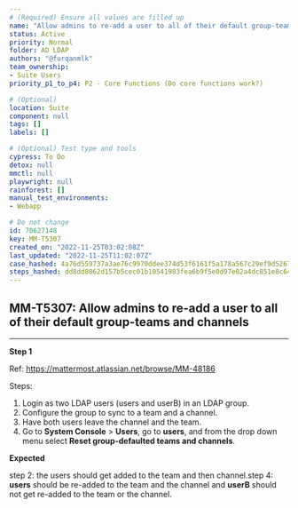 ```yaml
---
# (Required) Ensure all values are filled up
name: "Allow admins to re-add a user to all of their default group-teams and channels"
status: Active
priority: Normal
folder: AD LDAP
authors: "@furqanmlk"
team_ownership: 
- Suite Users
priority_p1_to_p4: P2 - Core Functions (Do core functions work?)

# (Optional)
location: Suite
component: null
tags: []
labels: []

# (Optional) Test type and tools
cypress: To Do
detox: null
mmctl: null
playwright: null
rainforest: []
manual_test_environments: 
- Webapp

# Do not change
id: 70627148
key: MM-T5307
created_on: "2022-11-25T03:02:08Z"
last_updated: "2022-11-25T11:02:07Z"
case_hashed: 4a76d559737a3ae76c9970ddee374d53f6161f5a178a567c29ef9d5267b5caa03eb1750a76f3598682da55ef816a1eeb
steps_hashed: dd8dd8062d157b5cec01b10541983fea6b9f5e0d97e02a4dc851e8c64863e820cb1b745c9cf9ab541c9d31e98b21f273
---
```


<!-- (Auto-generated) Based on frontmatter's "key" and "name" -->

## MM-T5307: Allow admins to re-add a user to all of their default group-teams and channels

---

**Step 1**

Ref: <https://mattermost.atlassian.net/browse/MM-48186>

Steps:

1. Login as two LDAP users (users and userB) in an LDAP group.
2. Configure the group to sync to a team and a channel.
3. Have both users leave the channel and the team.
4. Go to **System Console** > **Users**, go to **users**, and from the drop down menu select **Reset group-defaulted teams and channels**.

**Expected**

step 2: the users should get added to the team and then channel.step 4: **users** should be re-added to the team and the channel and **userB** should not get re-added to the team or the channel.
